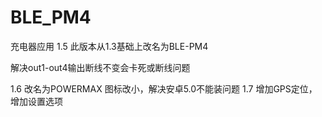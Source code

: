 # BLE_PM4
充电器应用
1.5  此版本从1.3基础上改名为BLE-PM4

解决out1-out4输出断线不变会卡死或断线问题

1.6 改名为POWERMAX  图标改小，解决安卓5.0不能装问题
1.7 增加GPS定位，增加设置选项


